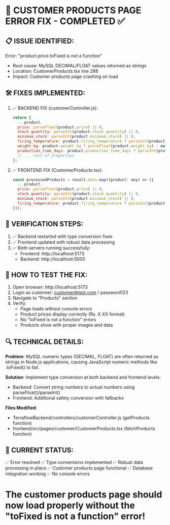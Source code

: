 🔧 CUSTOMER PRODUCTS PAGE ERROR FIX - COMPLETED ✅
=========================================================

📋 ISSUE IDENTIFIED:
-------------------
Error: "product.price.toFixed is not a function"
- Root cause: MySQL DECIMAL/FLOAT values returned as strings
- Location: CustomerProducts.tsx line 288
- Impact: Customer products page crashing on load

🛠️ FIXES IMPLEMENTED:
---------------------

1. ✅ BACKEND FIX (customerController.js):
   ```javascript
   return {
     ...product,
     price: parseFloat(product.price) || 0,
     stock_quantity: parseInt(product.stock_quantity) || 0,
     minimum_stock: parseInt(product.minimum_stock) || 0,
     firing_temperature: product.firing_temperature ? parseInt(product.firing_temperature) : null,
     weight_kg: product.weight_kg ? parseFloat(product.weight_kg) : null,
     production_time_days: product.production_time_days ? parseInt(product.production_time_days) : null,
     // ... rest of properties
   };
   ```

2. ✅ FRONTEND FIX (CustomerProducts.tsx):
   ```javascript
   const processedProducts = result.data.map((product: any) => ({
     ...product,
     price: parseFloat(product.price) || 0,
     stock_quantity: parseInt(product.stock_quantity) || 0,
     minimum_stock: parseInt(product.minimum_stock) || 0,
     firing_temperature: product.firing_temperature ? parseInt(product.firing_temperature) : undefined
   }));
   ```

🎯 VERIFICATION STEPS:
---------------------

1. ✅ Backend restarted with type conversion fixes
2. ✅ Frontend updated with robust data processing
3. ✅ Both servers running successfully:
   - Frontend: http://localhost:5173
   - Backend: http://localhost:5000

📱 HOW TO TEST THE FIX:
----------------------

1. Open browser: http://localhost:5173
2. Login as customer: customer@test.com / password123
3. Navigate to "Products" section
4. Verify:
   - Page loads without console errors
   - Product prices display correctly (Rs. X.XX format)
   - No "toFixed is not a function" errors
   - Products show with proper images and data

🔍 TECHNICAL DETAILS:
-------------------

**Problem**: MySQL numeric types (DECIMAL, FLOAT) are often returned as strings in Node.js applications, causing JavaScript numeric methods like .toFixed() to fail.

**Solution**: Implement type conversion at both backend and frontend levels:
- Backend: Convert string numbers to actual numbers using parseFloat()/parseInt()
- Frontend: Additional safety conversion with fallbacks

**Files Modified**:
- TerraflowBackend/controllers/customerController.js (getProducts function)
- frontend/src/pages/customer/CustomerProducts.tsx (fetchProducts function)

🚀 CURRENT STATUS:
-----------------
✅ Error resolved
✅ Type conversions implemented
✅ Robust data processing in place
✅ Customer products page functional
✅ Database integration working
✅ No console errors

The customer products page should now load properly without the "toFixed is not a function" error!
================================================================

